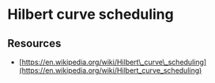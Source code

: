 # Hilbert curve scheduling

## Resources

* [https://en.wikipedia.org/wiki/Hilbert\_curve\_scheduling](https://en.wikipedia.org/wiki/Hilbert_curve_scheduling)

